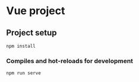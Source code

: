 # Vue project

## Project setup
```
npm install
```

### Compiles and hot-reloads for development
```
npm run serve
```

